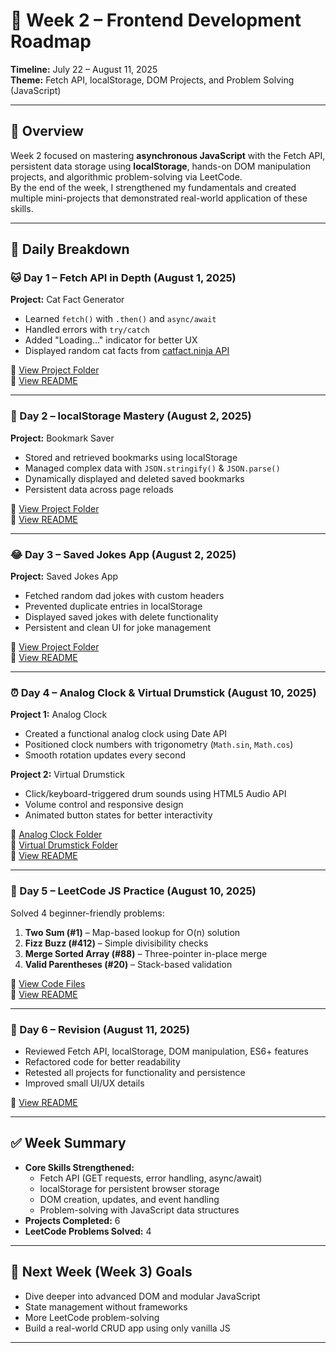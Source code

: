 # 📅 Week 2 – Frontend Development Roadmap

**Timeline:** July 22 – August 11, 2025  
**Theme:** Fetch API, localStorage, DOM Projects, and Problem Solving (JavaScript)

---

## 📘 Overview

Week 2 focused on mastering **asynchronous JavaScript** with the Fetch API, persistent data storage using **localStorage**, hands-on DOM manipulation projects, and algorithmic problem-solving via LeetCode.  
By the end of the week, I strengthened my fundamentals and created multiple mini-projects that demonstrated real-world application of these skills.

---

## 📆 Daily Breakdown

### **🐱 Day 1 – Fetch API in Depth (August 1, 2025)**
**Project:** Cat Fact Generator  
- Learned `fetch()` with `.then()` and `async/await`
- Handled errors with `try/catch`
- Added "Loading..." indicator for better UX
- Displayed random cat facts from [catfact.ninja API](https://catfact.ninja/fact)

📁 [View Project Folder](./day1/project)  
📝 [View README](./day1/README.md)

---

### **💾 Day 2 – localStorage Mastery (August 2, 2025)**
**Project:** Bookmark Saver  
- Stored and retrieved bookmarks using localStorage
- Managed complex data with `JSON.stringify()` & `JSON.parse()`
- Dynamically displayed and deleted saved bookmarks
- Persistent data across page reloads

📁 [View Project Folder](./day2/project)  
📝 [View README](./day2/README.md)

---

### **😂 Day 3 – Saved Jokes App (August 2, 2025)**
**Project:** Saved Jokes App  
- Fetched random dad jokes with custom headers
- Prevented duplicate entries in localStorage
- Displayed saved jokes with delete functionality
- Persistent and clean UI for joke management

📁 [View Project Folder](./day3/project)  
📝 [View README](./day3/README.md)

---

### **⏰ Day 4 – Analog Clock & Virtual Drumstick (August 10, 2025)**
**Project 1:** Analog Clock  
- Created a functional analog clock using Date API
- Positioned clock numbers with trigonometry (`Math.sin`, `Math.cos`)
- Smooth rotation updates every second

**Project 2:** Virtual Drumstick  
- Click/keyboard-triggered drum sounds using HTML5 Audio API
- Volume control and responsive design
- Animated button states for better interactivity

📁 [Analog Clock Folder](./day4/project1)  
📁 [Virtual Drumstick Folder](./day4/project2)  
📝 [View README](./day4/readme.md)

---

### **🧮 Day 5 – LeetCode JS Practice (August 10, 2025)**
Solved 4 beginner-friendly problems:
1. **Two Sum (#1)** – Map-based lookup for O(n) solution  
2. **Fizz Buzz (#412)** – Simple divisibility checks  
3. **Merge Sorted Array (#88)** – Three-pointer in-place merge  
4. **Valid Parentheses (#20)** – Stack-based validation

📁 [View Code Files](./day5)  
📝 [View README](./day5/README.md)

---

### **🔄 Day 6 – Revision (August 11, 2025)**
- Reviewed Fetch API, localStorage, DOM manipulation, ES6+ features
- Refactored code for better readability
- Retested all projects for functionality and persistence
- Improved small UI/UX details

📝 [View README](./day6/README.md)

---

## ✅ Week Summary

- **Core Skills Strengthened:**
  - Fetch API (GET requests, error handling, async/await)
  - localStorage for persistent browser storage
  - DOM creation, updates, and event handling
  - Problem-solving with JavaScript data structures
- **Projects Completed:** 6  
- **LeetCode Problems Solved:** 4

---

## 🎯 Next Week (Week 3) Goals
- Dive deeper into advanced DOM and modular JavaScript
- State management without frameworks
- More LeetCode problem-solving
- Build a real-world CRUD app using only vanilla JS

---
